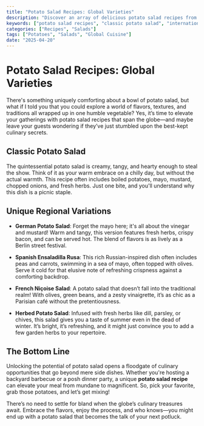 ```yaml
---
title: "Potato Salad Recipes: Global Varieties"
description: "Discover an array of delicious potato salad recipes from around the world, featuring classic flavors and innovative twists."
keywords: ["potato salad recipes", "classic potato salad", "international potato salads"]
categories: ["Recipes", "Salads"]
tags: ["Potatoes", "Salads", "Global Cuisine"]
date: "2025-04-20"
---
```


# Potato Salad Recipes: Global Varieties

There's something uniquely comforting about a bowl of potato salad, but what if I told you that you could explore a world of flavors, textures, and traditions all wrapped up in one humble vegetable? Yes, it’s time to elevate your gatherings with potato salad recipes that span the globe—and maybe leave your guests wondering if they’ve just stumbled upon the best-kept culinary secrets.

## Classic Potato Salad

The quintessential potato salad is creamy, tangy, and hearty enough to steal the show. Think of it as your warm embrace on a chilly day, but without the actual warmth. This recipe often includes boiled potatoes, mayo, mustard, chopped onions, and fresh herbs. Just one bite, and you'll understand why this dish is a picnic staple.

## Unique Regional Variations

- **German Potato Salad**: Forget the mayo here; it's all about the vinegar and mustard! Warm and tangy, this version features fresh herbs, crispy bacon, and can be served hot. The blend of flavors is as lively as a Berlin street festival.
  
- **Spanish Ensaladilla Rusa**: This rich Russian-inspired dish often includes peas and carrots, swimming in a sea of mayo, often topped with olives. Serve it cold for that elusive note of refreshing crispness against a comforting backdrop.

- **French Niçoise Salad**: A potato salad that doesn’t fall into the traditional realm! With olives, green beans, and a zesty vinaigrette, it’s as chic as a Parisian café without the pretentiousness.

- **Herbed Potato Salad**: Infused with fresh herbs like dill, parsley, or chives, this salad gives you a taste of summer even in the dead of winter. It’s bright, it’s refreshing, and it might just convince you to add a few garden herbs to your repertoire.

## The Bottom Line

Unlocking the potential of potato salad opens a floodgate of culinary opportunities that go beyond mere side dishes. Whether you're hosting a backyard barbecue or a posh dinner party, a unique **potato salad recipe** can elevate your meal from mundane to magnificent. So, pick your favorite, grab those potatoes, and let’s get mixing!

There’s no need to settle for bland when the globe’s culinary treasures await. Embrace the flavors, enjoy the process, and who knows—you might end up with a potato salad that becomes the talk of your next potluck.